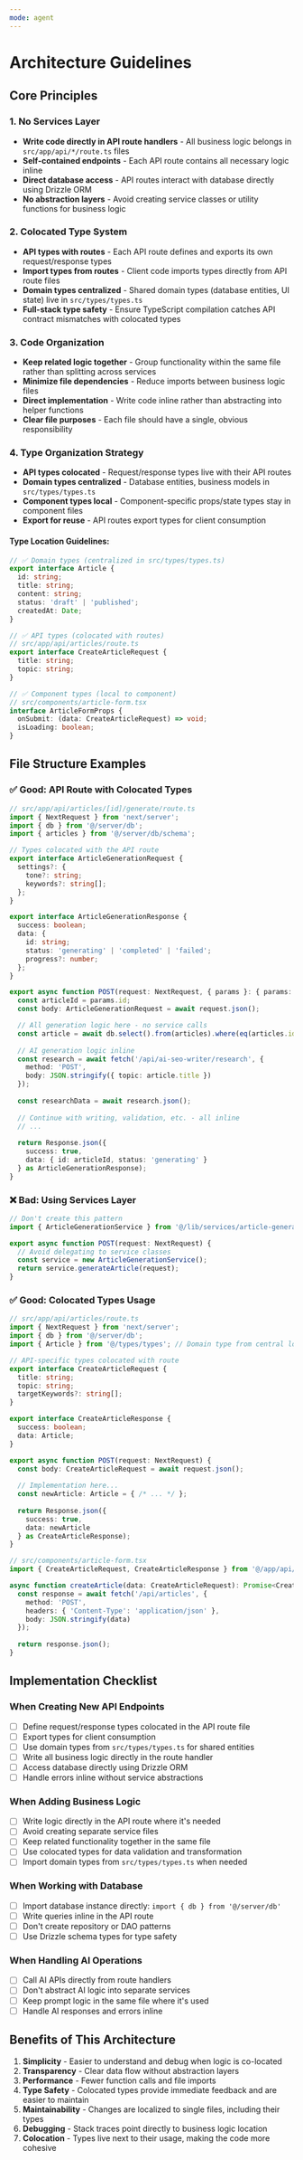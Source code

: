 ```yaml
---
mode: agent
---
```


# Architecture Guidelines

## Core Principles

### 1. No Services Layer
- **Write code directly in API route handlers** - All business logic belongs in `src/app/api/*/route.ts` files
- **Self-contained endpoints** - Each API route contains all necessary logic inline
- **Direct database access** - API routes interact with database directly using Drizzle ORM
- **No abstraction layers** - Avoid creating service classes or utility functions for business logic

### 2. Colocated Type System
- **API types with routes** - Each API route defines and exports its own request/response types
- **Import types from routes** - Client code imports types directly from API route files
- **Domain types centralized** - Shared domain types (database entities, UI state) live in `src/types/types.ts`
- **Full-stack type safety** - Ensure TypeScript compilation catches API contract mismatches with colocated types

### 3. Code Organization
- **Keep related logic together** - Group functionality within the same file rather than splitting across services
- **Minimize file dependencies** - Reduce imports between business logic files
- **Direct implementation** - Write code inline rather than abstracting into helper functions
- **Clear file purposes** - Each file should have a single, obvious responsibility

### 4. Type Organization Strategy
- **API types colocated** - Request/response types live with their API routes
- **Domain types centralized** - Database entities, business models in `src/types/types.ts`
- **Component types local** - Component-specific props/state types stay in component files
- **Export for reuse** - API routes export types for client consumption

#### Type Location Guidelines:
```typescript
// ✅ Domain types (centralized in src/types/types.ts)
export interface Article {
  id: string;
  title: string;
  content: string;
  status: 'draft' | 'published';
  createdAt: Date;
}

// ✅ API types (colocated with routes)
// src/app/api/articles/route.ts
export interface CreateArticleRequest {
  title: string;
  topic: string;
}

// ✅ Component types (local to component)
// src/components/article-form.tsx
interface ArticleFormProps {
  onSubmit: (data: CreateArticleRequest) => void;
  isLoading: boolean;
}
```

## File Structure Examples

### ✅ Good: API Route with Colocated Types
```typescript
// src/app/api/articles/[id]/generate/route.ts
import { NextRequest } from 'next/server';
import { db } from '@/server/db';
import { articles } from '@/server/db/schema';

// Types colocated with the API route
export interface ArticleGenerationRequest {
  settings?: {
    tone?: string;
    keywords?: string[];
  };
}

export interface ArticleGenerationResponse {
  success: boolean;
  data: {
    id: string;
    status: 'generating' | 'completed' | 'failed';
    progress?: number;
  };
}

export async function POST(request: NextRequest, { params }: { params: { id: string } }) {
  const articleId = params.id;
  const body: ArticleGenerationRequest = await request.json();

  // All generation logic here - no service calls
  const article = await db.select().from(articles).where(eq(articles.id, articleId));
  
  // AI generation logic inline
  const research = await fetch('/api/ai-seo-writer/research', {
    method: 'POST',
    body: JSON.stringify({ topic: article.title })
  });
  
  const researchData = await research.json();
  
  // Continue with writing, validation, etc. - all inline
  // ...
  
  return Response.json({ 
    success: true, 
    data: { id: articleId, status: 'generating' } 
  } as ArticleGenerationResponse);
}
```

### ❌ Bad: Using Services Layer
```typescript
// Don't create this pattern
import { ArticleGenerationService } from '@/lib/services/article-generation-service';

export async function POST(request: NextRequest) {
  // Avoid delegating to service classes
  const service = new ArticleGenerationService();
  return service.generateArticle(request);
}
```

### ✅ Good: Colocated Types Usage
```typescript
// src/app/api/articles/route.ts
import { NextRequest } from 'next/server';
import { db } from '@/server/db';
import { Article } from '@/types/types'; // Domain type from central location

// API-specific types colocated with route
export interface CreateArticleRequest {
  title: string;
  topic: string;
  targetKeywords?: string[];
}

export interface CreateArticleResponse {
  success: boolean;
  data: Article;
}

export async function POST(request: NextRequest) {
  const body: CreateArticleRequest = await request.json();
  
  // Implementation here...
  const newArticle: Article = { /* ... */ };
  
  return Response.json({ 
    success: true, 
    data: newArticle 
  } as CreateArticleResponse);
}
```

```typescript
// src/components/article-form.tsx
import { CreateArticleRequest, CreateArticleResponse } from '@/app/api/articles/route';

async function createArticle(data: CreateArticleRequest): Promise<CreateArticleResponse> {
  const response = await fetch('/api/articles', {
    method: 'POST',
    headers: { 'Content-Type': 'application/json' },
    body: JSON.stringify(data)
  });
  
  return response.json();
}
```

## Implementation Checklist

### When Creating New API Endpoints
- [ ] Define request/response types colocated in the API route file
- [ ] Export types for client consumption
- [ ] Use domain types from `src/types/types.ts` for shared entities
- [ ] Write all business logic directly in the route handler
- [ ] Access database directly using Drizzle ORM
- [ ] Handle errors inline without service abstractions

### When Adding Business Logic
- [ ] Write logic directly in the API route where it's needed
- [ ] Avoid creating separate service files
- [ ] Keep related functionality together in the same file
- [ ] Use colocated types for data validation and transformation
- [ ] Import domain types from `src/types/types.ts` when needed

### When Working with Database
- [ ] Import database instance directly: `import { db } from '@/server/db'`
- [ ] Write queries inline in the API route
- [ ] Don't create repository or DAO patterns
- [ ] Use Drizzle schema types for type safety

### When Handling AI Operations
- [ ] Call AI APIs directly from route handlers
- [ ] Don't abstract AI logic into separate services
- [ ] Keep prompt logic in the same file where it's used
- [ ] Handle AI responses and errors inline

## Benefits of This Architecture

1. **Simplicity** - Easier to understand and debug when logic is co-located
2. **Transparency** - Clear data flow without abstraction layers
3. **Performance** - Fewer function calls and file imports
4. **Type Safety** - Colocated types provide immediate feedback and are easier to maintain
5. **Maintainability** - Changes are localized to single files, including their types
6. **Debugging** - Stack traces point directly to business logic location
7. **Colocation** - Types live next to their usage, making the code more cohesive

